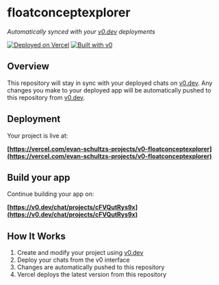 # floatconceptexplorer

*Automatically synced with your [v0.dev](https://v0.dev) deployments*

[![Deployed on Vercel](https://img.shields.io/badge/Deployed%20on-Vercel-black?style=for-the-badge&logo=vercel)](https://vercel.com/evan-schultzs-projects/v0-floatconceptexplorer)
[![Built with v0](https://img.shields.io/badge/Built%20with-v0.dev-black?style=for-the-badge)](https://v0.dev/chat/projects/cFVQutRys9x)

## Overview

This repository will stay in sync with your deployed chats on [v0.dev](https://v0.dev).
Any changes you make to your deployed app will be automatically pushed to this repository from [v0.dev](https://v0.dev).

## Deployment

Your project is live at:

**[https://vercel.com/evan-schultzs-projects/v0-floatconceptexplorer](https://vercel.com/evan-schultzs-projects/v0-floatconceptexplorer)**

## Build your app

Continue building your app on:

**[https://v0.dev/chat/projects/cFVQutRys9x](https://v0.dev/chat/projects/cFVQutRys9x)**

## How It Works

1. Create and modify your project using [v0.dev](https://v0.dev)
2. Deploy your chats from the v0 interface
3. Changes are automatically pushed to this repository
4. Vercel deploys the latest version from this repository